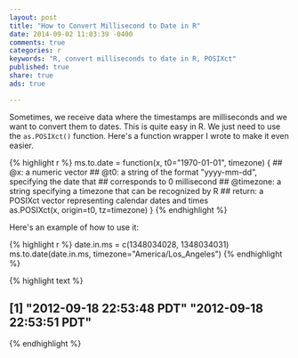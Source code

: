 ```yaml
---
layout: post
title: "How to Convert Millisecond to Date in R"
date: 2014-09-02 11:03:39 -0400
comments: true
categories: r
keywords: "R, convert milliseconds to date in R, POSIXct"
published: true
share: true
ads: true

---
```

Sometimes, we receive data where the timestamps are milliseconds and we want to convert them to dates. This is quite easy in R. We just need to use the `as.POSIXct()` function. Here's a function wrapper I wrote to make it even easier.

{% highlight r %}
ms.to.date = function(x, t0="1970-01-01", timezone) {
        ## @x: a numeric vector
        ## @t0: a string of the format "yyyy-mm-dd", specifying the date that
        ##      corresponds to 0 millisecond
        ## @timezone: a string specifying a timezone that can be recognized by R
        ## return: a POSIXct vector representing calendar dates and times        
        as.POSIXct(x, origin=t0, tz=timezone)
}
{% endhighlight %}

Here's an example of how to use it:

{% highlight r %}
date.in.ms = c(1348034028, 1348034031)
ms.to.date(date.in.ms, timezone="America/Los_Angeles")
{% endhighlight %}



{% highlight text %}
## [1] "2012-09-18 22:53:48 PDT" "2012-09-18 22:53:51 PDT"
{% endhighlight %}
